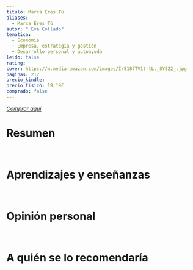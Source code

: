 ```yaml
---
titulo: Marca Eres Tú
aliases:
  - Marca Eres Tú
autor: " Eva Collado"
tematica:
  - Economía
  - Empresa, estrategia y gestión
  - Desarrollo personal y autoayuda
leido: false
rating: 
cover: https://m.media-amazon.com/images/I/8187TV1t-tL._SY522_.jpg
paginas: 212
precio_kindle: 
precio_fisico: 19,19€
comprado: false
---
```


*[Comprar aquí]()*

# Resumen


<br>

# Aprendizajes y enseñanzas


<br>


# Opinión personal


<br>

# A quién se lo recomendaría


